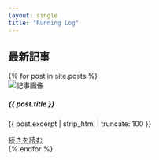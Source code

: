 ```yaml
---
layout: single
title: "Running Log"
---
```


<!-- 世界地図 -->
<div id="mapid" class="full-width-map"></div>

<!-- 最新記事カード -->
<h2 class="mb-4">最新記事</h2>
<div class="row row-cols-1 row-cols-md-2 g-4">
  {% for post in site.posts %}
  <div class="col">
    <div class="card h-100 text-center">
      <img src="https://placehold.co/400x200" class="card-img-top" alt="記事画像">
      <div class="card-body">
        <h5 class="card-title">{{ post.title }}</h5>
        <p class="card-text">{{ post.excerpt | strip_html | truncate: 100 }}</p>
        <a href="{{ post.url | relative_url }}" class="btn btn-primary">続きを読む</a>
      </div>
    </div>
  </div>
  {% endfor %}
</div>
